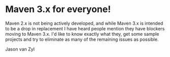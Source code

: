 # Maven 3.x for everyone!

Maven 2.x is not being actively developed, and while Maven 3.x is intended to be a drop in replacement I have heard people mention they have blockers moving to Maven 3.x. I'd like to know exactly what they, get some sample projects and try to eliminate as many of the remaining issues as possible.

Jason van Zyl